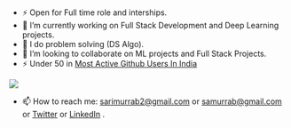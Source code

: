 <!--
**sarimurrab/sarimurrab** is a ✨ _special_ ✨ repository because its `README.md` (this file) appears on your GitHub profile.
-->
- ⚡  Open for Full time role and interships.
- 🔭 I’m currently working on Full Stack Development and Deep Learning projects.
- 🌱 I do problem solving (DS Algo).
- 👯 I’m looking to collaborate on ML projects and Full Stack Projects.
- ⚡ Under 50 in [Most Active Github Users In India](https://commits.top/india.html)

<img src="https://github-readme-stats.vercel.app/api?username=sarimurrab&layout=compact&show_icons=true&theme=Gradient"/>


- 📫 How to reach me: [sarimurrab2@gmail.com](https://mail.google.com/mail/u/0/#inbox?compose=GTvVlcSKkHTdjdxtfckpXpLJhvKWTVwvTdqwXJXjnVFPrXphJkczsctlJtKzClwldPfgMRpRDdFMP) or [samurrab@gmail.com](https://mail.google.com/mail/u/0/#inbox?compose=GTvVlcSKkHTdjdxtfckpXpLJhvKWTVwvTdqwXJXjnVFPrXphJkczsctlJtKzClwldPfgMRpRDdFMP) or [Twitter](https://twitter.com/sarimurrab) or [LinkedIn](https://in.linkedin.com/in/chaudhary-sarimurrab) .


